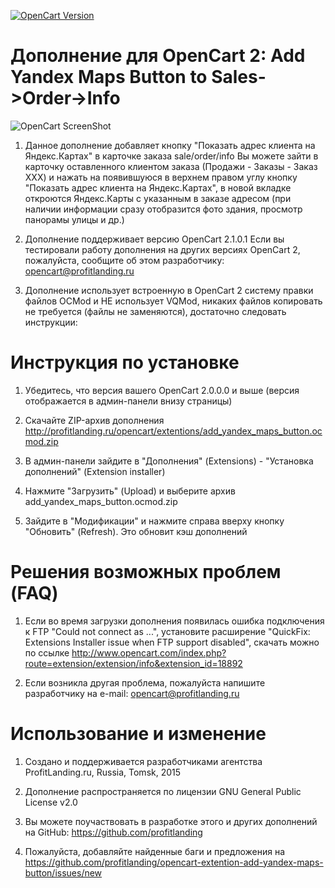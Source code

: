 [![OpenCart Version](https://img.shields.io/badge/opencart-2.1.0.1-blue.svg)](http://www.opencart.com/index.php?route=download/download)
# Дополнение для OpenCart 2: Add Yandex Maps Button to Sales->Order->Info

![OpenCart ScreenShot](https://github.com/profitlanding/opencart-extention-add-yandex-maps-button/blob/master/add_yandex_maps_button.ocmod/screenshot.png)

1. Данное дополнение добавляет кнопку "Показать адрес клиента на Яндекс.Картах" в карточке заказа sale/order/info
Вы можете зайти в карточку оставленного клиентом заказа (Продажи - Заказы - Заказ XXX)
и нажать на появившуюся в верхнем правом углу кнопку "Показать адрес клиента на Яндекс.Картах",
в новой вкладке откроются Яндекс.Карты с указанным в заказе адресом
(при наличии информации сразу отобразится фото здания, просмотр панорамы улицы и др.)

2. Дополнение поддерживает версию OpenCart 2.1.0.1
Если вы тестировали работу дополнения на других версиях OpenCart 2,
пожалуйста, сообщите об этом разработчику: opencart@profitlanding.ru

3. Дополнение использует встроенную в OpenCart 2 систему правки файлов OCMod и НЕ использует VQMod,
никаких файлов копировать не требуется (файлы не заменяются), достаточно следовать инструкции:


# Инструкция по установке 

1. Убедитесь, что версия вашего OpenCart 2.0.0.0 и выше (версия отображается в админ-панели внизу страницы)

2. Скачайте ZIP-архив дополнения http://profitlanding.ru/opencart/extentions/add_yandex_maps_button.ocmod.zip

3. В админ-панели зайдите в "Дополнения" (Extensions) - "Установка дополнений" (Extension installer)

4. Нажмите "Загрузить" (Upload) и выберите архив add_yandex_maps_button.ocmod.zip

5. Зайдите в "Модификации" и нажмите справа вверху кнопку "Обновить" (Refresh). Это обновит кэш дополнений


# Решения возможных проблем (FAQ)

1. Если во время загрузки дополнения появилась ошибка подключения к FTP "Could not connect as ...", установите расширение 
"QuickFix: Extensions Installer issue when FTP support disabled", скачать можно по ссылке
http://www.opencart.com/index.php?route=extension/extension/info&extension_id=18892

2. Если возникла другая проблема, пожалуйста напишите разработчику на e-mail: opencart@profitlanding.ru


# Использование и изменение

1. Создано и поддерживается разработчиками агентства ProfitLanding.ru, Russia, Tomsk, 2015

2. Дополнение распространяется по лицензии GNU General Public License v2.0

3. Вы можете поучаствовать в разработке этого и других дополнений на GitHub: https://github.com/profitlanding

4. Пожалуйста, добавляйте найденные баги и предложения на https://github.com/profitlanding/opencart-extention-add-yandex-maps-button/issues/new
